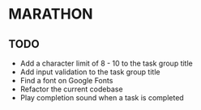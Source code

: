 # MARATHON

## TODO
- Add a character limit of 8 - 10 to the task group title
- Add input validation to the task group title
- Find a font on Google Fonts
- Refactor the current codebase
- Play completion sound when a task is completed